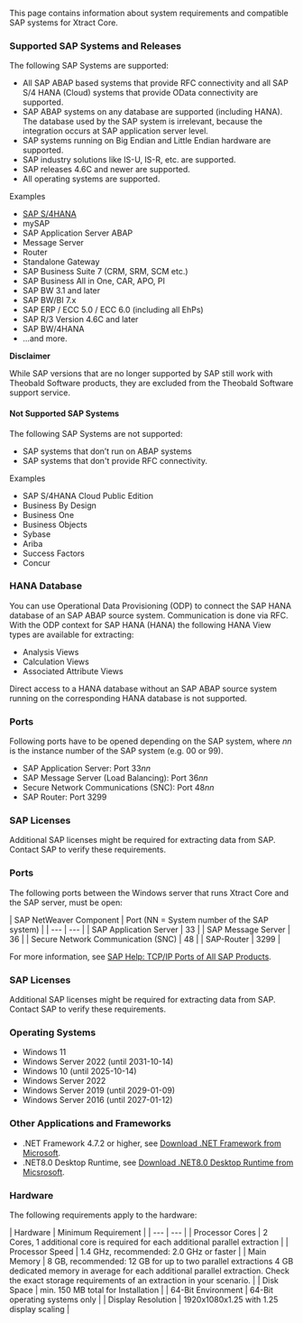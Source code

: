 This page contains information about system requirements and compatible SAP systems for Xtract Core.

### Supported SAP Systems and Releases

The following SAP Systems are supported:

- All SAP ABAP based systems that provide RFC connectivity and all SAP S/4 HANA (Cloud) systems that provide OData connectivity are supported.
- SAP ABAP systems on any database are supported (including HANA). The database used by the SAP system is irrelevant, because the integration occurs at SAP application server level.
- SAP systems running on Big Endian and Little Endian hardware are supported.
- SAP industry solutions like IS-U, IS-R, etc. are supported.
- SAP releases 4.6C and newer are supported.
- All operating systems are supported.

Examples

- [SAP S/4HANA](/xtract-core/knowledge-base/supported-sap-and-hana-versions)
- mySAP
- SAP Application Server ABAP
- Message Server
- Router
- Standalone Gateway
- SAP Business Suite 7 (CRM, SRM, SCM etc.)
- SAP Business All in One, CAR, APO, PI
- SAP BW 3.1 and later
- SAP BW/BI 7.x
- SAP ERP / ECC 5.0 / ECC 6.0 (including all EhPs)
- SAP R/3 Version 4.6C and later
- SAP BW/4HANA
- ...and more.

**Disclaimer**

While SAP versions that are no longer supported by SAP still work with Theobald Software products, they are excluded from the Theobald Software support service.

#### Not Supported SAP Systems

The following SAP Systems are not supported:

- SAP systems that don’t run on ABAP systems
- SAP systems that don't provide RFC connectivity.

Examples

- SAP S/4HANA Cloud Public Edition
- Business By Design
- Business One
- Business Objects
- Sybase
- Ariba
- Success Factors
- Concur

### HANA Database

You can use Operational Data Provisioning (ODP) to connect the SAP HANA database of an SAP ABAP source system. Communication is done via RFC. With the ODP context for SAP HANA (HANA) the following HANA View types are available for extracting:

- Analysis Views
- Calculation Views
- Associated Attribute Views

Direct access to a HANA database without an SAP ABAP source system running on the corresponding HANA database is not supported.

### Ports

Following ports have to be opened depending on the SAP system, where *nn* is the instance number of the SAP system (e.g. 00 or 99).

- SAP Application Server: Port 33*nn*
- SAP Message Server (Load Balancing): Port 36*nn*
- Secure Network Communications (SNC): Port 48*nn*
- SAP Router: Port 3299

### SAP Licenses

Additional SAP licenses might be required for extracting data from SAP. Contact SAP to verify these requirements.

### Ports

The following ports between the Windows server that runs Xtract Core and the SAP server, must be open:

| SAP NetWeaver Component | Port (NN = System number of the SAP system) | | --- | --- | | SAP Application Server | 33<NN> | | SAP Message Server | 36<NN> | | Secure Network Communication (SNC) | 48<NN> | | SAP-Router | 3299 |

For more information, see [SAP Help: TCP/IP Ports of All SAP Products](https://help.sap.com/viewer/ports).

### SAP Licenses

Additional SAP licenses might be required for extracting data from SAP. Contact SAP to verify these requirements.

### Operating Systems

- Windows 11
- Windows Server 2022 (until 2031-10-14)
- Windows 10 (until 2025-10-14)
- Windows Server 2022
- Windows Server 2019 (until 2029-01-09)
- Windows Server 2016 (until 2027-01-12)

### Other Applications and Frameworks

- .NET Framework 4.7.2 or higher, see [Download .NET Framework from Microsoft](https://support.microsoft.com/en-us/help/4054530/microsoft-net-framework-4-7-2-offline-installer-for-windows).
- .NET8.0 Desktop Runtime, see [Download .NET8.0 Desktop Runtime from Micsrosoft](https://dotnet.microsoft.com/en-us/download/dotnet/thank-you/runtime-desktop-8.0.11-windows-x64-installer).

### Hardware

The following requirements apply to the hardware:

| Hardware | Minimum Requirement | | --- | --- | | Processor Cores | 2 Cores, 1 additional core is required for each additional parallel extraction | | Processor Speed | 1.4 GHz, recommended: 2.0 GHz or faster | | Main Memory | 8 GB, recommended: 12 GB for up to two parallel extractions 4 GB dedicated memory in average for each additional parallel extraction. Check the exact storage requirements of an extraction in your scenario. | | Disk Space | min. 150 MB total for Installation | | 64-Bit Environment | 64-Bit operating systems only | | Display Resolution | 1920x1080x1.25 with 1.25 display scaling |
